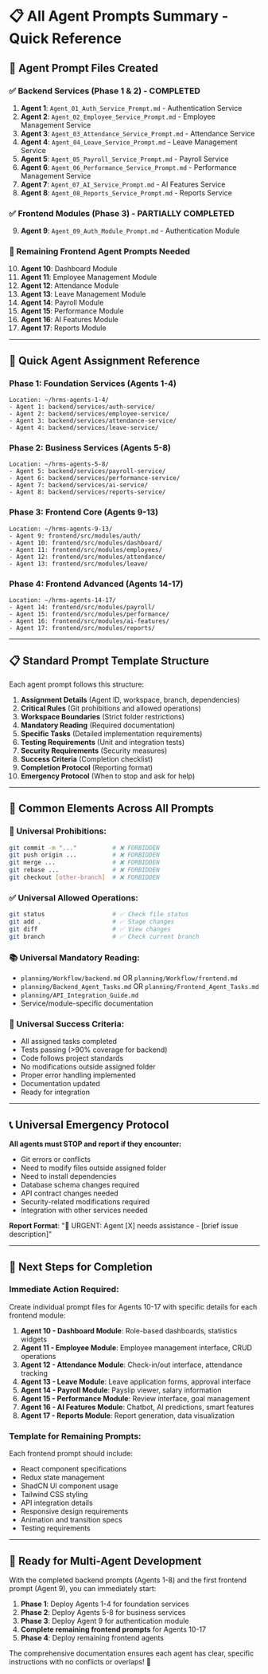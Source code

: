 # 📋 All Agent Prompts Summary - Quick Reference

## 🎯 **Agent Prompt Files Created**

### **✅ Backend Services (Phase 1 & 2) - COMPLETED**
1. **Agent 1**: `Agent_01_Auth_Service_Prompt.md` - Authentication Service
2. **Agent 2**: `Agent_02_Employee_Service_Prompt.md` - Employee Management Service
3. **Agent 3**: `Agent_03_Attendance_Service_Prompt.md` - Attendance Service
4. **Agent 4**: `Agent_04_Leave_Service_Prompt.md` - Leave Management Service
5. **Agent 5**: `Agent_05_Payroll_Service_Prompt.md` - Payroll Service
6. **Agent 6**: `Agent_06_Performance_Service_Prompt.md` - Performance Management Service
7. **Agent 7**: `Agent_07_AI_Service_Prompt.md` - AI Features Service
8. **Agent 8**: `Agent_08_Reports_Service_Prompt.md` - Reports Service

### **✅ Frontend Modules (Phase 3) - PARTIALLY COMPLETED**
9. **Agent 9**: `Agent_09_Auth_Module_Prompt.md` - Authentication Module

### **📝 Remaining Frontend Agent Prompts Needed**
10. **Agent 10**: Dashboard Module
11. **Agent 11**: Employee Management Module
12. **Agent 12**: Attendance Module
13. **Agent 13**: Leave Management Module
14. **Agent 14**: Payroll Module
15. **Agent 15**: Performance Module
16. **Agent 16**: AI Features Module
17. **Agent 17**: Reports Module

---

## 🚀 **Quick Agent Assignment Reference**

### **Phase 1: Foundation Services (Agents 1-4)**
```
Location: ~/hrms-agents-1-4/
- Agent 1: backend/services/auth-service/
- Agent 2: backend/services/employee-service/
- Agent 3: backend/services/attendance-service/
- Agent 4: backend/services/leave-service/
```

### **Phase 2: Business Services (Agents 5-8)**
```
Location: ~/hrms-agents-5-8/
- Agent 5: backend/services/payroll-service/
- Agent 6: backend/services/performance-service/
- Agent 7: backend/services/ai-service/
- Agent 8: backend/services/reports-service/
```

### **Phase 3: Frontend Core (Agents 9-13)**
```
Location: ~/hrms-agents-9-13/
- Agent 9: frontend/src/modules/auth/
- Agent 10: frontend/src/modules/dashboard/
- Agent 11: frontend/src/modules/employees/
- Agent 12: frontend/src/modules/attendance/
- Agent 13: frontend/src/modules/leave/
```

### **Phase 4: Frontend Advanced (Agents 14-17)**
```
Location: ~/hrms-agents-14-17/
- Agent 14: frontend/src/modules/payroll/
- Agent 15: frontend/src/modules/performance/
- Agent 16: frontend/src/modules/ai-features/
- Agent 17: frontend/src/modules/reports/
```

---

## 📋 **Standard Prompt Template Structure**

Each agent prompt follows this structure:
1. **Assignment Details** (Agent ID, workspace, branch, dependencies)
2. **Critical Rules** (Git prohibitions and allowed operations)
3. **Workspace Boundaries** (Strict folder restrictions)
4. **Mandatory Reading** (Required documentation)
5. **Specific Tasks** (Detailed implementation requirements)
6. **Testing Requirements** (Unit and integration tests)
7. **Security Requirements** (Security measures)
8. **Success Criteria** (Completion checklist)
9. **Completion Protocol** (Reporting format)
10. **Emergency Protocol** (When to stop and ask for help)

---

## 🔧 **Common Elements Across All Prompts**

### **🚫 Universal Prohibitions:**
```bash
git commit -m "..."          # ❌ FORBIDDEN
git push origin ...          # ❌ FORBIDDEN  
git merge ...                # ❌ FORBIDDEN
git rebase ...               # ❌ FORBIDDEN
git checkout [other-branch]  # ❌ FORBIDDEN
```

### **✅ Universal Allowed Operations:**
```bash
git status                   # ✅ Check file status
git add .                    # ✅ Stage changes
git diff                     # ✅ View changes
git branch                   # ✅ Check current branch
```

### **📚 Universal Mandatory Reading:**
- `planning/Workflow/backend.md` OR `planning/Workflow/frontend.md`
- `planning/Backend_Agent_Tasks.md` OR `planning/Frontend_Agent_Tasks.md`
- `planning/API_Integration_Guide.md`
- Service/module-specific documentation

### **🎯 Universal Success Criteria:**
- All assigned tasks completed
- Tests passing (>90% coverage for backend)
- Code follows project standards
- No modifications outside assigned folder
- Proper error handling implemented
- Documentation updated
- Ready for integration

---

## 📞 **Universal Emergency Protocol**

**All agents must STOP and report if they encounter:**
- Git errors or conflicts
- Need to modify files outside assigned folder
- Need to install dependencies
- Database schema changes required
- API contract changes needed
- Security-related modifications required
- Integration with other services needed

**Report Format**: "🚨 URGENT: Agent [X] needs assistance - [brief issue description]"

---

## 🎯 **Next Steps for Completion**

### **Immediate Action Required:**
Create individual prompt files for Agents 10-17 with specific details for each frontend module:

1. **Agent 10 - Dashboard Module**: Role-based dashboards, statistics widgets
2. **Agent 11 - Employee Module**: Employee management interface, CRUD operations
3. **Agent 12 - Attendance Module**: Check-in/out interface, attendance tracking
4. **Agent 13 - Leave Module**: Leave application forms, approval interface
5. **Agent 14 - Payroll Module**: Payslip viewer, salary information
6. **Agent 15 - Performance Module**: Review interface, goal management
7. **Agent 16 - AI Features Module**: Chatbot, AI predictions, smart features
8. **Agent 17 - Reports Module**: Report generation, data visualization

### **Template for Remaining Prompts:**
Each frontend prompt should include:
- React component specifications
- Redux state management
- ShadCN UI component usage
- Tailwind CSS styling
- API integration details
- Responsive design requirements
- Animation and transition specs
- Testing requirements

---

## 🚀 **Ready for Multi-Agent Development**

With the completed backend prompts (Agents 1-8) and the first frontend prompt (Agent 9), you can immediately start:

1. **Phase 1**: Deploy Agents 1-4 for foundation services
2. **Phase 2**: Deploy Agents 5-8 for business services  
3. **Phase 3**: Deploy Agent 9 for authentication module
4. **Complete remaining frontend prompts** for Agents 10-17
5. **Phase 4**: Deploy remaining frontend agents

The comprehensive documentation ensures each agent has clear, specific instructions with no conflicts or overlaps! 🎯
